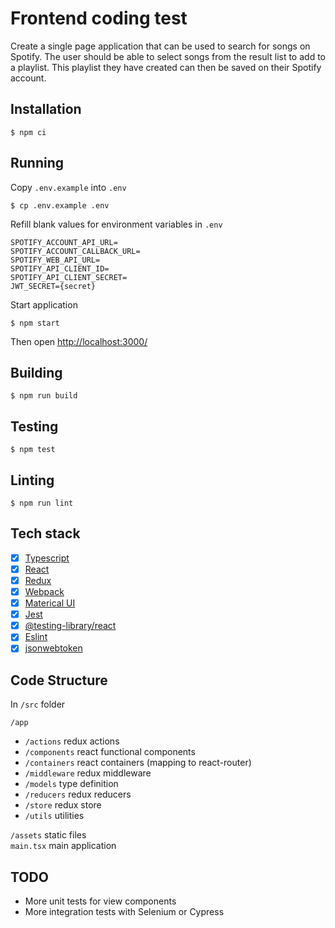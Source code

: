 # Frontend coding test
Create a single page application that can be used to search for songs on Spotify. The user should be able to select songs from the result list to add to a playlist. This playlist they have created can then be saved on their Spotify account.

## Installation

```
$ npm ci
```

## Running
Copy `.env.example` into `.env`
```
$ cp .env.example .env
```
Refill blank values for environment variables in `.env`
```
SPOTIFY_ACCOUNT_API_URL=
SPOTIFY_ACCOUNT_CALLBACK_URL=
SPOTIFY_WEB_API_URL=
SPOTIFY_API_CLIENT_ID=
SPOTIFY_API_CLIENT_SECRET=
JWT_SECRET={secret}
```
Start application

```
$ npm start
```

Then open [http://localhost:3000/](http://localhost:3000/)

## Building

```
$ npm run build
```

## Testing

```
$ npm test
```

## Linting

```
$ npm run lint
```

## Tech stack

- [x] [Typescript](https://www.typescriptlang.org/)
- [x] [React](https://facebook.github.io/react/)
- [x] [Redux](https://github.com/reactjs/redux)
- [x] [Webpack](https://webpack.github.io)
- [x] [Materical UI](https://www.npmjs.com/package/@material-ui/core)
- [x] [Jest](https://www.npmjs.com/package/jest)
- [x] [@testing-library/react](https://www.npmjs.com/package/@testing-library/react)
- [x] [Eslint](https://www.npmjs.com/package/eslint)
- [x] [jsonwebtoken](https://www.npmjs.com/package/jsonwebtoken)

## Code Structure
In `/src` folder
  
`/app`  
- `/actions` redux actions   
- `/components` react functional components  
- `/containers` react containers (mapping to react-router)  
- `/middleware` redux middleware  
- `/models` type definition  
- `/reducers` redux reducers  
- `/store` redux store
- `/utils` utilities

`/assets` static files  
`main.tsx` main application



## TODO
- More unit tests for view components
- More integration tests with Selenium or Cypress